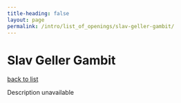 ```yaml
---
title-heading: false
layout: page
permalink: /intro/list_of_openings/slav-geller-gambit/
---
```


# Slav Geller Gambit

[back to list](../../list_of_openings)

Description unavailable